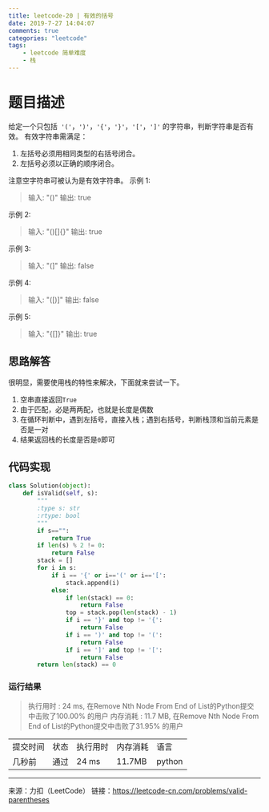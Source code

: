 ```yaml
---
title: leetcode-20 | 有效的括号
date: 2019-7-27 14:04:07
comments: true
categories: "leetcode"
tags: 
    - leetcode 简单难度
    - 栈
---
```

# 题目描述
给定一个只包括` '('`，`')'`，`'{'`，`'}'`，`'['`，`']'` 的字符串，判断字符串是否有效。
有效字符串需满足：
1. 左括号必须用相同类型的右括号闭合。
2. 左括号必须以正确的顺序闭合。

注意空字符串可被认为是有效字符串。
示例 1:
>输入: "()"
输出: true

示例 2:
>输入: "()[]{}"
输出: true

示例 3:
>输入: "(]"
输出: false

示例 4:
>输入: "([)]"
输出: false

示例 5:
>输入: "{[]}"
输出: true

## 思路解答
很明显，需要使用栈的特性来解决，下面就来尝试一下。
1. 空串直接返回`True`
2. 由于匹配，必是两两配，也就是长度是偶数
3. 在循环判断中，遇到左括号，直接入栈；遇到右括号，判断栈顶和当前元素是否是一对
4. 结果返回栈的长度是否是`0`即可

## 代码实现

``` python
class Solution(object):
    def isValid(self, s):
        """
        :type s: str
        :rtype: bool
        """
        if s=="":
            return True
        if len(s) % 2 != 0:
            return False
        stack = []
        for i in s:
            if i == '{' or i=='(' or i=='[':
                stack.append(i)
            else:
                if len(stack) == 0:
                    return False
                top = stack.pop(len(stack) - 1)
                if i == '}' and top != '{':
                    return False
                if i == ')' and top != '(':
                    return False
                if i == ']' and top != '[':
                    return False
        return len(stack) == 0
```

### 运行结果

>执行用时 : 24 ms, 在Remove Nth Node From End of List的Python提交中击败了100.00% 的用户
内存消耗 : 11.7 MB, 在Remove Nth Node From End of List的Python提交中击败了31.95% 的用户
<table><tr><td>提交时间</td><td>状态</td><td>执行用时</td><td>内存消耗</td><td>语言</td></tr><tr><td>几秒前</td><td>通过</td><td>24 ms</td><td>11.7MB</td><td>python</td></tr></table>

---
来源：力扣（LeetCode）
链接：https://leetcode-cn.com/problems/valid-parentheses